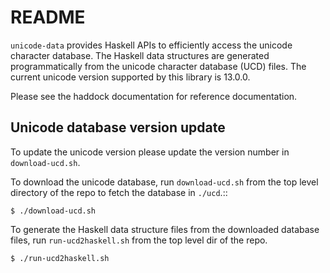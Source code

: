 # README

`unicode-data` provides Haskell APIs to efficiently access the
unicode character database. The Haskell data structures are generated
programmatically from the unicode character database (UCD) files.  The
current unicode version supported by this library is 13.0.0.

Please see the haddock documentation for reference documentation.

## Unicode database version update

To update the unicode version please update the version number in
`download-ucd.sh`.

To download the unicode database, run `download-ucd.sh` from the top
level directory of the repo to fetch the database in `./ucd`.::

```
$ ./download-ucd.sh
```

To generate the Haskell data structure files from the downloaded database
files, run `run-ucd2haskell.sh` from the top level dir of the repo.

```
$ ./run-ucd2haskell.sh
```
